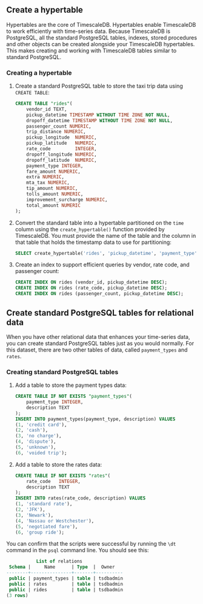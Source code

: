 ## Create a hypertable

Hypertables are the core of TimescaleDB. Hypertables enable TimescaleDB to work
efficiently with time-series data. Because TimescaleDB is PostgreSQL, all the
standard PostgreSQL tables, indexes, stored procedures and other objects can be
created alongside your TimescaleDB hypertables. This makes creating and working
with TimescaleDB tables similar to standard PostgreSQL.

<procedure>

### Creating a hypertable

1.  Create a standard PostgreSQL table to store the taxi trip data
    using `CREATE TABLE`:

    ```sql
    CREATE TABLE "rides"(
        vendor_id TEXT,
        pickup_datetime TIMESTAMP WITHOUT TIME ZONE NOT NULL,
        dropoff_datetime TIMESTAMP WITHOUT TIME ZONE NOT NULL,
        passenger_count NUMERIC,
        trip_distance NUMERIC,
        pickup_longitude  NUMERIC,
        pickup_latitude   NUMERIC,
        rate_code         INTEGER,
        dropoff_longitude NUMERIC,
        dropoff_latitude  NUMERIC,
        payment_type INTEGER,
        fare_amount NUMERIC,
        extra NUMERIC,
        mta_tax NUMERIC,
        tip_amount NUMERIC,
        tolls_amount NUMERIC,
        improvement_surcharge NUMERIC,
        total_amount NUMERIC
    );
    ```

1.  Convert the standard table into a hypertable partitioned on the `time`
    column using the `create_hypertable()` function provided by TimescaleDB. You
    must provide the name of the table and the column in that table that holds
    the timestamp data to use for partitioning:

    ```sql
    SELECT create_hypertable('rides', 'pickup_datetime', 'payment_type', 2, create_default_indexes=>FALSE);
    ```

1.  Create an index to support efficient queries by vendor, rate code, and
    passenger count:

    ```sql
    CREATE INDEX ON rides (vendor_id, pickup_datetime DESC);
    CREATE INDEX ON rides (rate_code, pickup_datetime DESC);
    CREATE INDEX ON rides (passenger_count, pickup_datetime DESC);
    ```

</procedure>

## Create standard PostgreSQL tables for relational data

When you have other relational data that enhances your time-series data, you can
create standard PostgreSQL tables just as you would normally. For this dataset,
there are two other tables of data, called `payment_types` and `rates`.

<procedure>

### Creating standard PostgreSQL tables

1.  Add a table to store the payment types data:

    ```sql
    CREATE TABLE IF NOT EXISTS "payment_types"(
        payment_type INTEGER,
        description TEXT
    );
    INSERT INTO payment_types(payment_type, description) VALUES
    (1, 'credit card'),
    (2, 'cash'),
    (3, 'no charge'),
    (4, 'dispute'),
    (5, 'unknown'),
    (6, 'voided trip');
    ```

1.  Add a table to store the rates data:

    ```sql
    CREATE TABLE IF NOT EXISTS "rates"(
        rate_code   INTEGER,
        description TEXT
    );
    INSERT INTO rates(rate_code, description) VALUES
    (1, 'standard rate'),
    (2, 'JFK'),
    (3, 'Newark'),
    (4, 'Nassau or Westchester'),
    (5, 'negotiated fare'),
    (6, 'group ride');
    ```

</procedure>

You can confirm that the scripts were successful by running the `\dt` command in
the `psql` command line. You should see this:

```sql
           List of relations
 Schema |     Name      | Type  |  Owner
--------+---------------+-------+----------
 public | payment_types | table | tsdbadmin
 public | rates         | table | tsdbadmin
 public | rides         | table | tsdbadmin
(3 rows)
```
